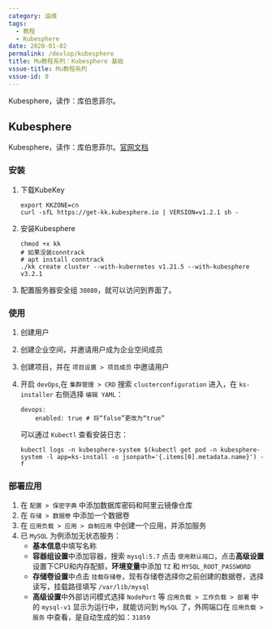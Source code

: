 ```yaml
---
category: 运维
tags:
  - 教程
  - Kubesphere
date: 2020-01-02
permalink: /devlop/kubesphere
title: Mu教程系列：Kubesphere 基础
vssue-title: Mu教程系列
vssue-id: 8
---
```


Kubesphere，读作：库伯思菲尔。

<!-- more -->

## Kubesphere

Kubesphere，读作：库伯思菲尔。[官网文档][2]

### 安装

1. 下载KubeKey

    ```shell
    export KKZONE=cn
    curl -sfL https://get-kk.kubesphere.io | VERSION=v1.2.1 sh -
    ```

2. 安装Kubesphere

    ```shell
    chmod +x kk
    # 如果没装conntrack
    # apt install conntrack
    ./kk create cluster --with-kubernetes v1.21.5 --with-kubesphere v3.2.1
    ```

3. 配置服务器安全组 `30880`，就可以访问到界面了。

### 使用

1. 创建用户
2. 创建企业空间，并邀请用户成为企业空间成员
3. 创建项目，并在 `项目设置 > 项目成员` 中邀请用户
4. 开启 `devOps`,在 `集群管理 > CRD` 搜索 `clusterconfiguration` 进入，在 `ks-installer` 右侧选择 `编辑 YAML`：

    ```ymal
    devops:
        enabled: true # 将“false”更改为“true”
    ```
    可以通过 `Kubectl` 查看安装日志：
    
    ```shell
    kubectl logs -n kubesphere-system $(kubectl get pod -n kubesphere-system -l app=ks-install -o jsonpath='{.items[0].metadata.name}') -f
    ```

### 部署应用

1. 在 `配置 > 保密字典` 中添加数据库密码和阿里云镜像仓库
2. 在 `存储 > 数据卷` 中添加一个数据卷
3. 在 `应用负载 > 应用 > 自制应用` 中创建一个应用，并添加服务
4. 已 `MySQL` 为例添加无状态服务：
    - **基本信息**中填写名称
    - **容器组设置**中添加容器，搜索 `mysql:5.7` 点击 `使用默认端口`，点击**高级设置**设置下CPU和内存配额，**环境变量**中添加 `TZ` 和 `MYSQL_ROOT_PASSWORD`
    - **存储卷设置**中点击 `挂载存储卷`，现有存储卷选择你之前创建的数据卷，选择读写，挂载路径填写 `/var/lib/mysql`
    - **高级设置**中外部访问模式选择 `NodePort`
等 `应用负载 > 工作负载 > 部署` 中的 `mysql-v1` 显示为运行中，就能访问到 `MySQL` 了，外网端口在 `应用负载 > 服务` 中查看，是自动生成的如：`31859`

[2]:https://kubesphere.io/zh/docs/quick-start/all-in-one-on-linux/
[3]:https://kubernetes.io/zh/docs